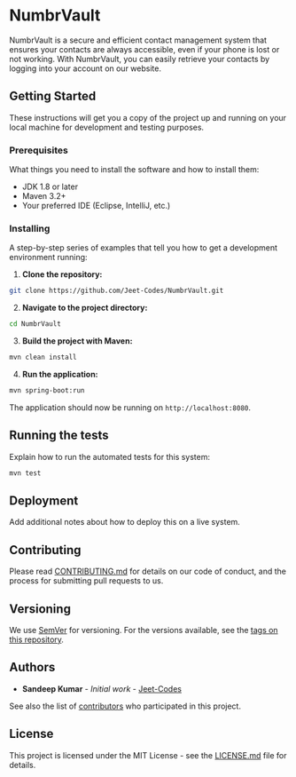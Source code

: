 # NumbrVault

NumbrVault is a secure and efficient contact management system that ensures your contacts are always accessible, even if your phone is lost or not working. With NumbrVault, you can easily retrieve your contacts by logging into your account on our website.

## Getting Started

These instructions will get you a copy of the project up and running on your local machine for development and testing purposes.

### Prerequisites

What things you need to install the software and how to install them:

- JDK 1.8 or later
- Maven 3.2+
- Your preferred IDE (Eclipse, IntelliJ, etc.)

### Installing

A step-by-step series of examples that tell you how to get a development environment running:

1. **Clone the repository:**

```bash
git clone https://github.com/Jeet-Codes/NumbrVault.git
```

2. **Navigate to the project directory:**

```bash
cd NumbrVault
```

3. **Build the project with Maven:**

```bash
mvn clean install
```

4. **Run the application:**

```bash
mvn spring-boot:run
```

The application should now be running on `http://localhost:8080`.

## Running the tests

Explain how to run the automated tests for this system:

```bash
mvn test
```

## Deployment

Add additional notes about how to deploy this on a live system.

## Contributing

Please read [CONTRIBUTING.md](https://github.com/Jeet-Codes/NumbrVault/CONTRIBUTING.md) for details on our code of conduct, and the process for submitting pull requests to us.

## Versioning

We use [SemVer](http://semver.org/) for versioning. For the versions available, see the [tags on this repository](https://github.com/Jeet-Codes/NumbrVault/tags).

## Authors

* **Sandeep Kumar** - *Initial work* - [Jeet-Codes](https://github.com/Jeet-Codes)

See also the list of [contributors](https://github.com/yourusername/NumbrVault/contributors) who participated in this project.

## License

This project is licensed under the MIT License - see the [LICENSE.md](LICENSE.md) file for details.
